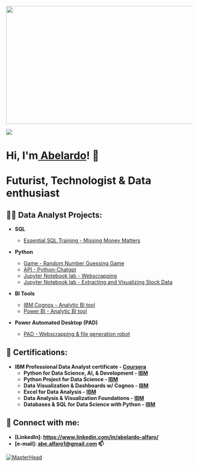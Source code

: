 <img src="https://i.imgur.com/uBW3r6d.png" width="1200" height="320">

<a href="https://hits.seeyoufarm.com"><img src="https://hits.seeyoufarm.com/api/count/incr/badge.svg?url=https%3A%2F%2Fgithub.com%2FAbelardo-Alfaro&count_bg=%2379C83D&title_bg=%23555555&icon=bilibili.svg&icon_color=%23E7E7E7&title=Profile+views&edge_flat=false"/></a>

<h1>Hi, I'm<a href="https://www.linkedin.com/in/abelardo-alfaro/">  Abelardo</a>! 👋
<br/> <br/> Futurist, Technologist & Data enthusiast

<h2>👨‍💻 Data Analyst Projects:</h2>

- <b>SQL</b>
  - [Essential SQL Training - Missing Money Matters](https://github.com/Abelardo-Alfaro/SQL---WSDA-Music-analysis-)
  
- <b>Python</b>
  - [Game - Random Number Guessing Game](https://github.com/Abelardo-Alfaro/Python-Random-Number-Guessing-Game-)
  - [API - Python-Chatgpt](https://github.com/Abelardo-Alfaro/Python-Chatgpt-)
  - [Jupyter Notebook lab - Webscrapping](https://github.com/Abelardo-Alfaro/Python-Jupyter-Notebook-Webscrapping)
  - [Jupyter Notebook lab - Extracting and Visualizing Stock Data](https://github.com/Abelardo-Alfaro/Python-Jupyter-Notebook-Extracting-and-Visualizing-Stock-Data)
 
- <b>BI Tools</b>
  - [IBM Cognos - Analytic BI tool](https://github.com/Abelardo-Alfaro/IBM-Cognos-Analytic-BI-tool)
  - [Power BI - Analytic BI tool](https://github.com/Abelardo-Alfaro)

- <b>Power Automated Desktop (PAD)</b>
  - [PAD - Webscrapping & file generation robot](https://github.com/Abelardo-Alfaro)
  

<h2>🌱 Certifications:</h2>

- <b> IBM Professional Data Analyst certificate - [Coursera](https://www.coursera.org/professional-certificates/ibm-data-analyst) </b>
    - <b> Python for Data Science, AI, & Development  - [IBM](https://www.coursera.org/account/accomplishments/certificate/QP22EM2QURBM) </b>
    - <b> Python Project for Data Science - [IBM](https://www.coursera.org/account/accomplishments/certificate/R7QUBJDQP5M4) </b>
    - <b> Data Visualization & Dashboards w/ Cognos - [IBM](https://www.coursera.org/account/accomplishments/certificate/5DZM7RYH3CTD) </b>
    - <b> Excel for Data Analysis - [IBM](https://www.coursera.org/account/accomplishments/certificate/7VMTV2M9M9JG) </b>
    - <b> Data Analysis & Visualization Foundations - [IBM](https://www.coursera.org/account/accomplishments/specialization/certificate/9FAXK82PFCFB) </b>
    - <b> Databases & SQL for Data Science with Python - [IBM](https://www.coursera.org/account/accomplishments/verify/DGEF9U8D2URQ)</b>
  

<!--
<h2>📺 Popular YouTube Videos</h2>

- [How to get into Cybersecurity Starting From Zero](https://www.youtube.com/watch?v=a83ASGn_V_s)
-->

<h2> 🤳 Connect with me:</h2>

- <b>[LinkedIn]: https://www.linkedin.com/in/abelardo-alfaro/ </b>
- <b>[e-mail]: abe.alfaro1@gmail.com 📫</b>

[![MasterHead](https://visme.co/blog/wp-content/uploads/2019/10/animated-presentation-software-header.gif)]()

  
<!--
**joshmadakor1/joshmadakor1** is a ✨ _special_ ✨ repository because its `README.md` (this file) appears on your GitHub profile.

Here are some ideas to get you started:

- 🔭 I’m currently working on ...
- 🌱 I’m currently learning ...
- 👯 I’m looking to collaborate on ...
- 🤔 I’m looking for help with ...
- 💬 Ask me about ...
- 📫 How to reach me: ...
- 😄 Pronouns: ...
- ⚡ Fun fact: ...
-->
